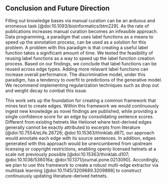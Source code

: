 ## Conclusion and Future Direction

Filling out knowledge bases via manual curation can be an arduous and erroneous task [@doi:10.1093/bioinformatics/btm229].
As the rate of publications increases manual curation becomes an infeasible approach.
Data programming, a paradigm that uses label functions as a means to speed up the annotation process, can be used as a solution for this problem.
A problem with this paradigm is that creating a useful label function takes a significant amount of time. 
We tested the feasibility of reusing label functions as a way to speed up the  label function creation process.
Based on our findings, we conclude that label functions can be reused across edge types.
Adding more relavant label functions can increase overall performance.
The discriminative model, under this paradigm, has a tendency to overfit to predictions of the generative model.
We recommend implementing regularization techniques such as drop out and weight decay to combat this issue.

This work sets up the foundation for creating a common framework that mines text to create edges.
Within this framework we would continuously ingest new knowledge as novel findings are published, while providing a single confidence score for an edge by consolidating sentence scores.
Different from existing hetnets like Hetionet where text-derived edges generally cannot be exactly attributed to excerpts from literature [@doi:10.7554/eLife.26726; @doi:10.15363/thinklab.d67], our approach would annotate each edge with its source sentences.
In addition, edges generated with this approach would be unencumbered from upstream licensing or copyright restrictions, enabling openly licensed hetnets at a scale not previously possible [@doi:10.15363/thinklab.d107; @doi:10.1038/536016a; @doi:10.1371/journal.pone.0213090].
Accordingly, we plan to use this framework to create a robust multi-edge extractor via multitask learning [@doi:10.1145/3209889.3209898] to construct continuously updating literature-derived hetnets.
